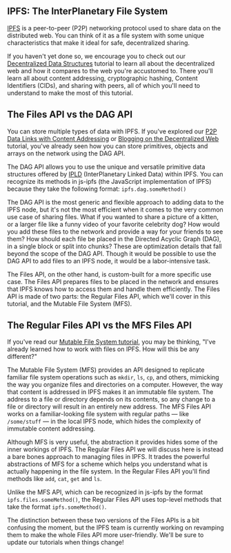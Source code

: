 
## IPFS: The InterPlanetary File System

[IPFS](https://ipfs.io/) is a peer-to-peer (P2P) networking protocol used to share data on the distributed web. You can think of it as a file system with some unique characteristics that make it ideal for safe, decentralized sharing.

If you haven't yet done so, we encourage you to check out our [Decentralized Data Structures](https://proto.school/#/data-structures/) tutorial to learn all about the decentralized web and how it compares to the web you're accustomed to. There you'll learn all about content addressing, cryptographic hashing, Content Identifiers (CIDs), and sharing with peers, all of which you'll need to understand to make the most of this tutorial.

## The Files API vs the DAG API

You can store multiple types of data with IPFS. If you've explored our [P2P Data Links with Content Addressing](https://proto.school/#/basics) or [Blogging on the Decentralized Web](https://proto.school/#/blog) tutorial, you've already seen how you can store primitives, objects and arrays on the network using the DAG API.

The DAG API allows you to use the unique and versatile primitive data structures offered by [IPLD](https://github.com/ipld/ipld) (InterPlanetary Linked Data) within IPFS. You can recognize its methods in js-ipfs (the JavaScript implementation of IPFS) because they take the following format: `ipfs.dag.someMethod()`

The DAG API is the most generic and flexible approach to adding data to the IPFS node, but it's not the most efficient when it comes to the very common use case of sharing files. What if you wanted to share a picture of a kitten, or a larger file like a funny video of your favorite celebrity dog? How would you add these files to the network and provide a way for your friends to see them? How should each file be placed in the Directed Acyclic Graph (DAG), in a single block or split into chunks? These are optimization details that fall beyond the scope of the DAG API. Though it would be possible to use the DAG API to add files to an IPFS node, it would be a labor-intensive task.

The Files API, on the other hand, is custom-built for a more specific use case. The Files API prepares files to be placed in the network and ensures that IPFS knows how to access them and handle them efficiently. The Files API is made of two parts: the Regular Files API, which we'll cover in this tutorial, and the Mutable File System (MFS).

## The Regular Files API vs the MFS Files API

If you've read our [Mutable File System tutorial](https://proto.school/#/mutable-file-system), you may be thinking, "I've already learned how to work with files on IPFS. How will this be any different?"

The Mutable File System (MFS) provides an API designed to replicate familiar file system operations such as `mkdir`, `ls`, `cp`, and others, mimicking the way you organize files and directories on a computer. However, the way that content is addressed in IPFS makes it an immutable file system. The address to a file or directory depends on its contents, so any change to a file or directory will result in an entirely new address. The MFS Files API works on a familiar-looking file system with regular paths — like `/some/stuff` — in the local IPFS node, which hides the complexity of immutable content addressing.

Although MFS is very useful, the abstraction it provides hides some of the inner workings of IPFS. The Regular Files API we will discuss here is instead a bare bones approach to managing files in IPFS. It trades the powerful abstractions of MFS for a scheme which helps you understand what is actually happening in the file system. In the Regular Files API you'll find methods like `add`, `cat`, `get` and `ls`.

Unlike the MFS API, which can be recognized in js-ipfs by the format `ipfs.files.someMethod()`, the Regular Files API uses top-level methods that take the format `ipfs.someMethod()`.

The distinction between these two versions of the Files APIs is a bit confusing the moment, but the IPFS team is currently working on revamping them to make the whole Files API more user-friendly. We'll be sure to update our tutorials when things change!
